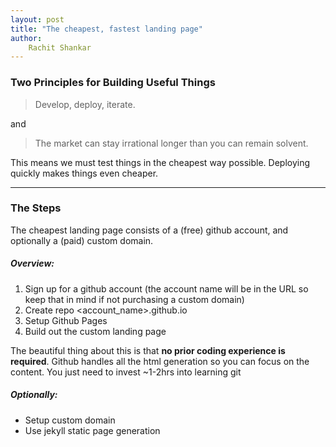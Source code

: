 ```yaml
---
layout: post
title: "The cheapest, fastest landing page"
author: 
    Rachit Shankar
---
```


### Two Principles for Building Useful Things
> Develop, deploy, iterate. 

and 

> The market can stay irrational longer than you can remain solvent. 


This means we must test things in the cheapest way possible. Deploying quickly makes things even cheaper. 

---

### The Steps

The cheapest landing page consists of a (free) github account, and optionally a (paid) custom domain.

##### Overview: 

1. Sign up for a github account (the account name will be in the URL so keep that in mind if not purchasing a custom domain)
2. Create repo <account_name>.github.io
3. Setup Github Pages 
4. Build out the custom landing page 

The beautiful thing about this is that **no prior coding experience is required**. Github handles all the html generation so you can focus on the content. You just need to invest ~1-2hrs into learning git 

##### Optionally:

- Setup custom domain 
- Use jekyll static page generation 